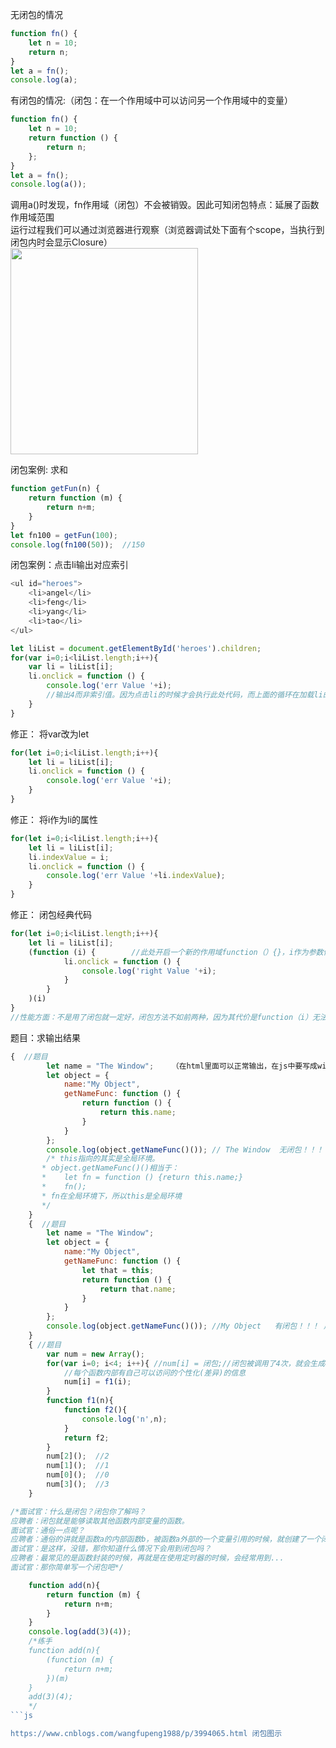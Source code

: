 无闭包的情况
```js
function fn() {
    let n = 10;
    return n;
}
let a = fn();
console.log(a);
```

有闭包的情况:（闭包：在一个作用域中可以访问另一个作用域中的变量）
```js
function fn() {
    let n = 10;
    return function () {
        return n;
    };
}
let a = fn();
console.log(a());
```
调用a()时发现，fn作用域（闭包）不会被销毁。因此可知闭包特点：延展了函数作用域范围    
运行过程我们可以通过浏览器进行观察（浏览器调试处下面有个scope，当执行到闭包内时会显示Closure）   
<img src="https://img-blog.csdnimg.cn/20190627154625633.png?x-oss-process=image/watermark,type_ZmFuZ3poZW5naGVpdGk,shadow_10,text_aHR0cHM6Ly9ibG9nLmNzZG4ubmV0L3dlaXhpbl80MzMyMjIwOA==,size_16,color_FFFFFF,t_70" width="300" height="330">
       
闭包案例: 求和
```js
function getFun(n) {
    return function (m) {
        return n+m;
    }
}
let fn100 = getFun(100);
console.log(fn100(50));  //150
```


闭包案例：点击li输出对应索引
```js
<ul id="heroes">
    <li>angel</li>
    <li>feng</li>
    <li>yang</li>
    <li>tao</li>
</ul>

let liList = document.getElementById('heroes').children;
for(var i=0;i<liList.length;i++){
    var li = liList[i];
    li.onclick = function () {
        console.log('err Value '+i);   
        //输出4而非索引值。因为点击li的时候才会执行此处代码，而上面的循环在加载li的时候早就执行完了。所以执行此处代码的时候i已经是4了
    }
}
```
修正： 将var改为let
```js
for(let i=0;i<liList.length;i++){
    let li = liList[i];
    li.onclick = function () {
        console.log('err Value '+i);
    }
}
```
修正： 将i作为li的属性
```js
for(let i=0;i<liList.length;i++){
    let li = liList[i];
    li.indexValue = i;
    li.onclick = function () {
        console.log('err Value '+li.indexValue);
    }
}
```
修正： 闭包经典代码
```js
for(let i=0;i<liList.length;i++){
    let li = liList[i];
    (function (i) {        //此处开启一个新的作用域function（）{}，i作为参数传进去，这个function是一个自执行函数
            li.onclick = function () {
                console.log('right Value '+i);
            }
        }
    )(i)
}
//性能方面：不是用了闭包就一定好，闭包方法不如前两种，因为其代价是function（i）无法及时回收,性能降低
```

题目：求输出结果
```js
{  //题目
        let name = "The Window";    （在html里面可以正常输出，在js中要写成window.name或者global.name）
        let object = {
            name:"My Object",
            getNameFunc: function () {
                return function () {
                    return this.name;
                }
            }
        };
        console.log(object.getNameFunc()()); // The Window  无闭包！！！ 因为最后return的function没有用到其他变量，尾调用优化会删除掉不再需要的getNameFunc函数环境。this在全局作用域了
        /* this指向的其实是全局环境。
       * object.getNameFunc()()相当于：
       *    let fn = function () {return this.name;}
       *    fn();
       * fn在全局环境下，所以this是全局环境
       */
    }
    {  //题目
        let name = "The Window";
        let object = {
            name:"My Object",
            getNameFunc: function () {
                let that = this;
                return function () {
                    return that.name;
                }
            }
        };
        console.log(object.getNameFunc()()); //My Object   有闭包！！！ 用到的that变量在getNameFunc作用域内，that表示的是obj
    }
    { //题目
        var num = new Array();
        for(var i=0; i<4; i++){ //num[i] = 闭包;//闭包被调用了4次，就会生成4个独立的函数
            //每个函数内部有自己可以访问的个性化(差异)的信息
            num[i] = f1(i);
        }
        function f1(n){
            function f2(){
                console.log('n',n);
            }
            return f2;
        }
        num[2]();  //2
        num[1]();  //1
        num[0]();  //0
        num[3]();  //3
    }

/*面试官：什么是闭包？闭包你了解吗？
应聘者：闭包就是能够读取其他函数内部变量的函数。
面试官：通俗一点呢？
应聘者：通俗的讲就是函数a的内部函数b，被函数a外部的一个变量引用的时候，就创建了一个闭包。
面试官：是这样，没错，那你知道什么情况下会用到闭包吗？
应聘者：最常见的是函数封装的时候，再就是在使用定时器的时候，会经常用到...
面试官：那你简单写一个闭包吧*/

    function add(n){
        return function (m) {
            return n+m;
        }
    }
    console.log(add(3)(4));
    /*练手
    function add(n){
        (function (m) {
            return n+m;
        })(m)
    }
    add(3)(4);
    */
```js

https://www.cnblogs.com/wangfupeng1988/p/3994065.html 闭包图示